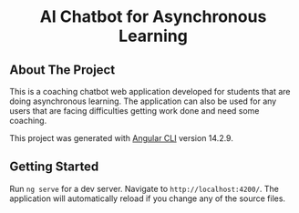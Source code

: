 <div align="center">
<h1 align="center">AI Chatbot for Asynchronous Learning</h1>
</div>

## About The Project

This is a coaching chatbot web application developed for students that are doing asynchronous learning. The application can also be used for any users that are facing difficulties getting work done and need some coaching. 

This project was generated with [Angular CLI](https://github.com/angular/angular-cli) version 14.2.9.

## Getting Started

Run `ng serve` for a dev server. Navigate to `http://localhost:4200/`. The application will automatically reload if you change any of the source files.

